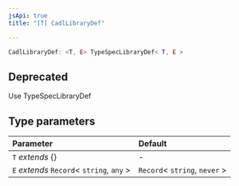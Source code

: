 ```yaml
---
jsApi: true
title: "[T] CadlLibraryDef"

---
```

```ts
CadlLibraryDef: <T, E> TypeSpecLibraryDef< T, E >
```

## Deprecated

Use TypeSpecLibraryDef

## Type parameters

| Parameter | Default |
| :------ | :------ |
| `T` *extends* \{} | - |
| `E` *extends* `Record`< `string`, `any` \> | `Record`< `string`, `never` \> |
